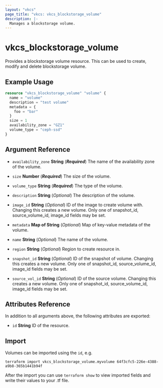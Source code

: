 ```yaml
---
layout: "vkcs"
page_title: "vkcs: vkcs_blockstorage_volume"
description: |-
  Manages a blockstorage volume.
---
```


# vkcs_blockstorage_volume

Provides a blockstorage volume resource. This can be used to create, modify and delete blockstorage volume.

## Example Usage

```terraform
resource "vkcs_blockstorage_volume" "volume" {
  name = "volume"
  description = "test volume"
  metadata = {
    foo = "bar"
  }
  size = 1
  availability_zone = "GZ1"
  volume_type = "ceph-ssd"
}
```
## Argument Reference
- `availability_zone` **String** (***Required***) The name of the availability zone of the volume.

- `size` **Number** (***Required***) The size of the volume.

- `volume_type` **String** (***Required***) The type of the volume.

- `description` **String** (*Optional*) The description of the volume.

- `image_id` **String** (*Optional*) ID of the image to create volume with. Changing this creates a new volume. Only one of snapshot_id, source_volume_id, image_id fields may be set.

- `metadata` <strong>Map of </strong>**String** (*Optional*) Map of key-value metadata of the volume.

- `name` **String** (*Optional*) The name of the volume.

- `region` **String** (*Optional*) Region to create resource in.

- `snapshot_id` **String** (*Optional*) ID of the snapshot of volume. Changing this creates a new volume. Only one of snapshot_id, source_volume_id, image_id fields may be set.

- `source_vol_id` **String** (*Optional*) ID of the source volume. Changing this creates a new volume. Only one of snapshot_id, source_volume_id, image_id fields may be set.


## Attributes Reference
In addition to all arguments above, the following attributes are exported:
- `id` **String** ID of the resource.



## Import

Volumes can be imported using the `id`, e.g.

```shell
terraform import vkcs_blockstorage_volume.myvolume 64f3cfc5-226e-4388-a9b8-365b1441b94f
```

After the import you can use ```terraform show``` to view imported fields and write their values to your .tf file.
